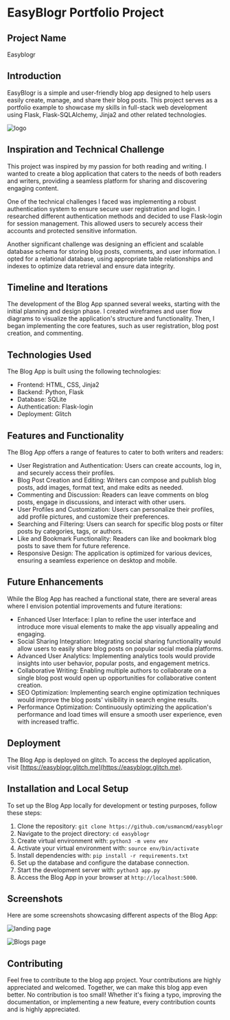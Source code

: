 # EasyBlogr Portfolio Project

## Project Name
Easyblogr

## Introduction
EasyBlogr is a simple and user-friendly blog app designed to help users easily create, manage, and share their blog posts. This project serves as a portfolio example to showcase my skills in full-stack web development using Flask, Flask-SQLAlchemy, Jinja2 and other related technologies.

![logo](static/readme_img/logo.png)

## Inspiration and Technical Challenge
This project was inspired by my passion for both reading and writing. I wanted to create a blog application that caters to the needs of both readers and writers, providing a seamless platform for sharing and discovering engaging content.
                        
One of the technical challenges I faced was implementing a robust authentication system to ensure secure user registration and login. I researched different authentication methods and decided to use Flask-login for session management. This allowed users to securely access their accounts and protected sensitive information.

Another significant challenge was designing an efficient and scalable database schema for storing blog posts, comments, and user information. I opted for a relational database, using appropriate table relationships and indexes to optimize data retrieval and ensure data integrity.

## Timeline and Iterations
The development of the Blog App spanned several weeks, starting with the initial planning and design phase. I created wireframes and user flow diagrams to visualize the application's structure and functionality. Then, I began implementing the core features, such as user registration, blog post creation, and commenting.

## Technologies Used
The Blog App is built using the following technologies:

- Frontend: HTML, CSS, Jinja2
- Backend: Python, Flask
- Database: SQLite
- Authentication: Flask-login
- Deployment: Glitch

## Features and Functionality
The Blog App offers a range of features to cater to both writers and readers:

- User Registration and Authentication: Users can create accounts, log in, and securely access their profiles.
- Blog Post Creation and Editing: Writers can compose and publish blog posts, add images, format text, and make edits as needed.
- Commenting and Discussion: Readers can leave comments on blog posts, engage in discussions, and interact with other users.
- User Profiles and Customization: Users can personalize their profiles, add profile pictures, and customize their preferences.
- Searching and Filtering: Users can search for specific blog posts or filter posts by categories, tags, or authors.
- Like and Bookmark Functionality: Readers can like and bookmark blog posts to save them for future reference.
- Responsive Design: The application is optimized for various devices, ensuring a seamless experience on desktop and mobile.

## Future Enhancements
While the Blog App has reached a functional state, there are several areas where I envision potential improvements and future iterations:

- Enhanced User Interface: I plan to refine the user interface and introduce more visual elements to make the app visually appealing and engaging.
- Social Sharing Integration: Integrating social sharing functionality would allow users to easily share blog posts on popular social media platforms.
- Advanced User Analytics: Implementing analytics tools would provide insights into user behavior, popular posts, and engagement metrics.
- Collaborative Writing: Enabling multiple authors to collaborate on a single blog post would open up opportunities for collaborative content creation.
- SEO Optimization: Implementing search engine optimization techniques would improve the blog posts' visibility in search engine results.
- Performance Optimization: Continuously optimizing the application's performance and load times will ensure a smooth user experience, even with increased traffic.

## Deployment
The Blog App is deployed on glitch. To access the deployed application, visit [https://easyblogr.glitch.me](https://easyblogr.glitch.me).


## Installation and Local Setup
To set up the Blog App locally for development or testing purposes, follow these steps:

1. Clone the repository: `git clone https://github.com/usmancmd/easyblogr`
2. Navigate to the project directory: `cd easyblogr`
3. Create virtual environment with: `python3 -m venv env`
4. Activate your virtual environment with: `source env/bin/activate`
3. Install dependencies with: `pip install -r requirements.txt`
4. Set up the database and configure the database connection.
5. Start the development server with: `python3 app.py`
6. Access the Blog App in your browser at `http://localhost:5000`.

## Screenshots
Here are some screenshots showcasing different aspects of the Blog App:

![landing page](static/readme_img/'landing.png')

![Blogs page](static/readme_img/.png)


## Contributing
Feel free to contribute to the blog app project. Your contributions are highly appreciated and welcomed. Together, we can make this blog app even better. No contribution is too small! Whether it's fixing a typo, improving the documentation, or implementing a new feature, every contribution counts and is highly appreciated.
